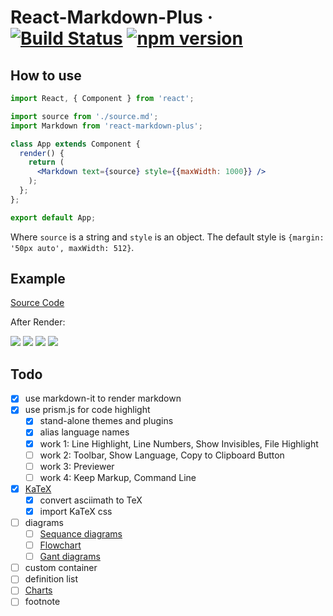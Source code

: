 # React-Markdown-Plus &middot; [![Build Status](https://travis-ci.org/ChouUn/react-markdown-plus.svg?branch=master)](https://travis-ci.org/ChouUn/react-markdown-plus) [![npm version](https://img.shields.io/npm/v/react-markdown-plus.svg?style=flat)](https://www.npmjs.com/package/react-markdown-plus)

## How to use

```jsx
import React, { Component } from 'react';

import source from './source.md';
import Markdown from 'react-markdown-plus';

class App extends Component {
  render() {
    return (
      <Markdown text={source} style={{maxWidth: 1000}} />
    );
  };
};

export default App;
```

Where `source` is a string and `style` is an object. The default
style is `{margin: '50px auto', maxWidth: 512}`.

## Example

[Source Code][source]

After Render:

![][exam1]
![][exam2]
![][exam3]
![][exam4]

## Todo

* [x] use markdown-it to render markdown
* [x] use prism.js for code highlight
  * [x] stand-alone themes and plugins
  * [x] alias language names
  * [x] work 1: Line Highlight, Line Numbers, Show Invisibles, File Highlight
  * [ ] work 2: Toolbar, Show Language, Copy to Clipboard Button
  * [ ] work 3: Previewer
  * [ ] work 4: Keep Markup, Command Line
* [x] [KaTeX](https://github.com/Khan/KaTeX)
  * [x] convert asciimath to TeX
  * [x] import KaTeX css
* [ ] diagrams
  * [ ] [Sequance diagrams](http://knsv.github.io/mermaid/#sequence-diagrams)
  * [ ] [Flowchart](http://knsv.github.io/mermaid/#flowcharts-basic-syntax)
  * [ ] [Gant diagrams](http://knsv.github.io/mermaid/#gant-diagrams)
* [ ] custom container
* [ ] definition list
* [ ] [Charts](http://www.chartjs.org/docs/)
* [ ] footnote

[source]: https://github.com/ChouUn/react-markdown-plus/blob/master/exam/source.md
[exam1]:  https://github.com/ChouUn/react-markdown-plus/blob/master/img/exam1.png?raw=true
[exam2]:  https://github.com/ChouUn/react-markdown-plus/blob/master/img/exam2.png?raw=true
[exam3]:  https://github.com/ChouUn/react-markdown-plus/blob/master/img/exam3.png?raw=true
[exam4]:  https://github.com/ChouUn/react-markdown-plus/blob/master/img/exam4.png?raw=true


